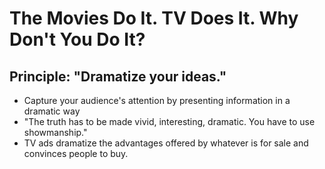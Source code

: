 # The Movies Do It. TV Does It. Why Don't You Do It? #

## Principle: "Dramatize your ideas." ##

- Capture your audience's attention by presenting information in a dramatic way
- "The truth has to be made vivid, interesting, dramatic. You have to use showmanship."
- TV ads dramatize the advantages offered by whatever is for sale and convinces people to buy.
